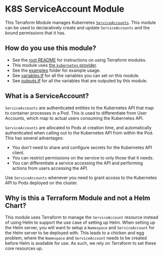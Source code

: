 # K8S ServiceAccount Module

This Terraform Module manages Kubernetes
[`ServiceAccounts`](https://kubernetes.io/docs/tasks/configure-pod-container/configure-service-account/). This module
can be used to declaratively create and update `ServiceAccounts` and the bound permissions that it has.


## How do you use this module?

* See the [root README](/README.md) for instructions on using Terraform modules.
* This module uses [the `kubernetes` provider](https://www.terraform.io/docs/providers/kubernetes/index.html).
* See the [examples](/examples) folder for example usage.
* See [variables.tf](./variables.tf) for all the variables you can set on this module.
* See [outputs.tf](./outputs.tf) for all the variables that are outputed by this module.


## What is a ServiceAccount?

`ServiceAccounts` are authenticated entities to the Kubernetes API that map to container processes in a Pod. This is
used to differentiate from User Accounts, which map to actual users consuming the  Kubernetes API.

`ServiceAccounts` are allocated to Pods at creation time, and automatically authenticated when calling out to the
Kubernetes API from within the Pod. This has several advantages:

- You don't need to share and configure secrets for the Kubernetes API client.
- You can restrict permissions on the service to only those that it needs.
- You can differentiate a service accessing the API and performing actions from users accessing the API.

Use `ServiceAccounts` whenever you need to grant access to the Kubernetes API to Pods deployed on the cluster.


## Why is this a Terraform Module and not a Helm Chart?

This module uses Terraform to manage the `ServiceAccount` resource instead of using Helm to support the use case of
setting up Helm. When setting up the Helm server, you will want to setup a `Namespace` and `ServiceAccount` for the Helm
server to be deployed with. This leads to a chicken and egg problem, where the `Namespace` and `ServiceAccount` needs to
be created before Helm is available for use. As such, we rely on Terraform to set these core resources up.

